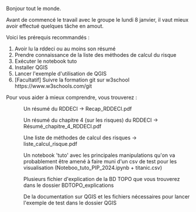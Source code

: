 Bonjour tout le monde.

Avant de commencé le travail avec le groupe le lundi 8 janvier, il vaut mieux avoir effectué quelques tâche en amout.

Voici les prérequis recommandés :
<ol> 
  <li> Avoir lu la rddeci ou au moins son résumé
  </li>
  <li> Prendre connaissance de la liste des méthodes de calcul du risque
  </li>
  <li> Exécuter le notebook tuto
  </li>
  <li> Installer QGIS
  </li>
  <li> Lancer l'exemple d'utilisation de QGIS
  </li>
  <li> [Facultatif] Suivre la formation git sur w3school https://www.w3schools.com/git
  </li>
</ol>

Pour vous aider à mieux comprendre, vous trouverez :
<ol> 
  <ul> Un résumé du RDDECI -> Recap_RDDECI.pdf
  </ul>
  <ul> Un résumé du chapitre 4 (sur les risques) du RDDECI -> Résumé_chapitre_4_RDDECI.pdf
  </ul>
  <ul> Une liste de méthodes de calcul des risques -> liste_calcul_risque.pdf
  </ul>
  <ul> Un notebook 'tuto' avec les principales manipulations qu'on va probablement être amené à faire muni d'un csv de test pour les visualisation (Noteboo_tuto_PIP_2024.ipynb + titanic.csv)
  </ul>
  <ul> Plusieurs fichier d'explication de la BD TOPO que vous trouverez dans le dossier BDTOPO_explications
  </ul>
  <ul> De la documentation sur QGIS et les fichiers nécessaires pour lancer l'exemple de test dans le dossier QGIS
  </ul>
</ol>
